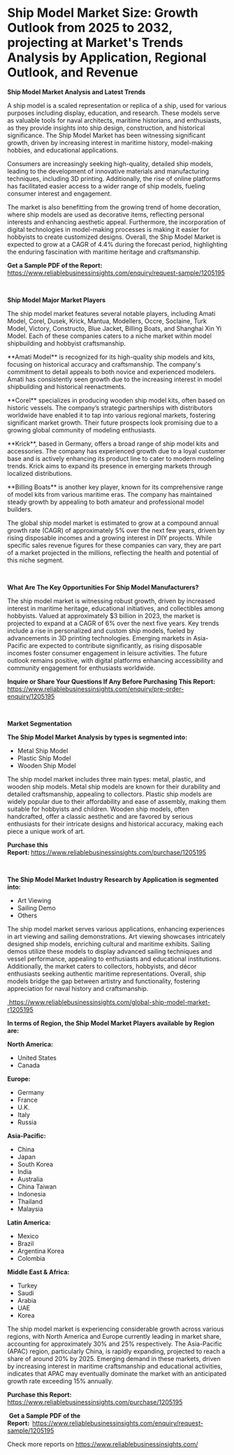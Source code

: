 <p><h1>Ship Model Market Size: Growth Outlook from 2025 to 2032, projecting at Market's Trends Analysis by Application, Regional Outlook, and Revenue</h1></p><p><strong>Ship Model Market Analysis and Latest Trends</strong></p>
<p><p>A ship model is a scaled representation or replica of a ship, used for various purposes including display, education, and research. These models serve as valuable tools for naval architects, maritime historians, and enthusiasts, as they provide insights into ship design, construction, and historical significance. The Ship Model Market has been witnessing significant growth, driven by increasing interest in maritime history, model-making hobbies, and educational applications. </p><p>Consumers are increasingly seeking high-quality, detailed ship models, leading to the development of innovative materials and manufacturing techniques, including 3D printing. Additionally, the rise of online platforms has facilitated easier access to a wider range of ship models, fueling consumer interest and engagement. </p><p>The market is also benefitting from the growing trend of home decoration, where ship models are used as decorative items, reflecting personal interests and enhancing aesthetic appeal. Furthermore, the incorporation of digital technologies in model-making processes is making it easier for hobbyists to create customized designs. Overall, the Ship Model Market is expected to grow at a CAGR of 4.4% during the forecast period, highlighting the enduring fascination with maritime heritage and craftsmanship.</p></p>
<p><strong>Get a Sample PDF of the Report:&nbsp;</strong> <a href="https://www.reliablebusinessinsights.com/enquiry/request-sample/1205195?utm_campaign=3276&utm_medium=2&utm_source=Github&utm_content=ia&utm_term=05042025&utm_id=ship-model">https://www.reliablebusinessinsights.com/enquiry/request-sample/1205195</a></p>
<p>&nbsp;</p>
<p><strong>Ship Model Major Market Players</strong></p>
<p><p>The ship model market features several notable players, including Amati Model, Corel, Dusek, Krick, Mantua, Modellers, Occre, Soclaine, Turk Model, Victory, Constructo, Blue Jacket, Billing Boats, and Shanghai Xin Yi Model. Each of these companies caters to a niche market within model shipbuilding and hobbyist craftsmanship.</p><p>**Amati Model** is recognized for its high-quality ship models and kits, focusing on historical accuracy and craftsmanship. The company's commitment to detail appeals to both novice and experienced modelers. Amati has consistently seen growth due to the increasing interest in model shipbuilding and historical reenactments.</p><p>**Corel** specializes in producing wooden ship model kits, often based on historic vessels. The company’s strategic partnerships with distributors worldwide have enabled it to tap into various regional markets, fostering significant market growth. Their future prospects look promising due to a growing global community of modeling enthusiasts.</p><p>**Krick**, based in Germany, offers a broad range of ship model kits and accessories. The company has experienced growth due to a loyal customer base and is actively enhancing its product line to cater to modern modeling trends. Krick aims to expand its presence in emerging markets through localized distributions.</p><p>**Billing Boats** is another key player, known for its comprehensive range of model kits from various maritime eras. The company has maintained steady growth by appealing to both amateur and professional model builders.</p><p>The global ship model market is estimated to grow at a compound annual growth rate (CAGR) of approximately 5% over the next few years, driven by rising disposable incomes and a growing interest in DIY projects. While specific sales revenue figures for these companies can vary, they are part of a market projected in the millions, reflecting the health and potential of this niche segment.</p></p>
<p>&nbsp;</p>
<p><strong>What Are The Key Opportunities For Ship Model Manufacturers?</strong></p>
<p><p>The ship model market is witnessing robust growth, driven by increased interest in maritime heritage, educational initiatives, and collectibles among hobbyists. Valued at approximately $3 billion in 2023, the market is projected to expand at a CAGR of 6% over the next five years. Key trends include a rise in personalized and custom ship models, fueled by advancements in 3D printing technologies. Emerging markets in Asia-Pacific are expected to contribute significantly, as rising disposable incomes foster consumer engagement in leisure activities. The future outlook remains positive, with digital platforms enhancing accessibility and community engagement for enthusiasts worldwide.</p></p>
<p><strong>Inquire or Share Your Questions If Any Before Purchasing This Report:</strong> <a href="https://www.reliablebusinessinsights.com/enquiry/pre-order-enquiry/1205195?utm_campaign=3276&utm_medium=2&utm_source=Github&utm_content=ia&utm_term=05042025&utm_id=ship-model">https://www.reliablebusinessinsights.com/enquiry/pre-order-enquiry/1205195</a></p>
<p>&nbsp;</p>
<p><strong>Market Segmentation</strong></p>
<p><strong>The Ship Model Market Analysis by types is segmented into:</strong></p>
<p><ul><li>Metal Ship Model</li><li>Plastic Ship Model</li><li>Wooden Ship Model</li></ul></p>
<p><p>The ship model market includes three main types: metal, plastic, and wooden ship models. Metal ship models are known for their durability and detailed craftsmanship, appealing to collectors. Plastic ship models are widely popular due to their affordability and ease of assembly, making them suitable for hobbyists and children. Wooden ship models, often handcrafted, offer a classic aesthetic and are favored by serious enthusiasts for their intricate designs and historical accuracy, making each piece a unique work of art.</p></p>
<p><strong>Purchase this Report:&nbsp;</strong><a href="https://www.reliablebusinessinsights.com/purchase/1205195?utm_campaign=3276&utm_medium=2&utm_source=Github&utm_content=ia&utm_term=05042025&utm_id=ship-model">https://www.reliablebusinessinsights.com/purchase/1205195</a></p>
<p>&nbsp;</p>
<p><strong>The Ship Model Market Industry Research by Application is segmented into:</strong></p>
<p><ul><li>Art Viewing</li><li>Sailing Demo</li><li>Others</li></ul></p>
<p><p>The ship model market serves various applications, enhancing experiences in art viewing and sailing demonstrations. Art viewing showcases intricately designed ship models, enriching cultural and maritime exhibits. Sailing demos utilize these models to display advanced sailing techniques and vessel performance, appealing to enthusiasts and educational institutions. Additionally, the market caters to collectors, hobbyists, and décor enthusiasts seeking authentic maritime representations. Overall, ship models bridge the gap between artistry and functionality, fostering appreciation for naval history and craftsmanship.</p></p>
<p><a href="https://www.reliablebusinessinsights.com/global-ship-model-market-r1205195?utm_campaign=3276&utm_medium=2&utm_source=Github&utm_content=ia&utm_term=05042025&utm_id=ship-model">&nbsp;https://www.reliablebusinessinsights.com/global-ship-model-market-r1205195</a></p>
<p><strong>In terms of Region, the Ship Model Market Players available by Region are:</strong></p>
<p>
    <p> <strong> North America: </strong>
        <ul>
            <li>United States</li>
            <li>Canada</li>
        </ul>
        </p> 
    <p> <strong> Europe: </strong>
        <ul>
            <li>Germany</li>
            <li>France</li>
            <li>U.K.</li>
            <li>Italy</li>
            <li>Russia</li>
        </ul>
        </p> 
    <p> <strong> Asia-Pacific: </strong>
        <ul>
            <li>China</li>
            <li>Japan</li>
            <li>South Korea</li>
            <li>India</li>
            <li>Australia</li>
            <li>China Taiwan</li>
            <li>Indonesia</li>
            <li>Thailand</li>
            <li>Malaysia</li>
        </ul>
        </p> 
    <p> <strong> Latin America: </strong>
        <ul>
            <li>Mexico</li>
            <li>Brazil</li>
            <li>Argentina Korea</li>
            <li>Colombia</li>
        </ul>
        </p> 
    <p> <strong> Middle East & Africa: </strong>
        <ul>
            <li>Turkey</li>
            <li>Saudi</li>
            <li>Arabia</li>
            <li>UAE</li>
            <li>Korea</li>
        </ul>
    </p>
    </p>
<p><p>The ship model market is experiencing considerable growth across various regions, with North America and Europe currently leading in market share, accounting for approximately 30% and 25% respectively. The Asia-Pacific (APAC) region, particularly China, is rapidly expanding, projected to reach a share of around 20% by 2025. Emerging demand in these markets, driven by increasing interest in maritime craftsmanship and educational activities, indicates that APAC may eventually dominate the market with an anticipated growth rate exceeding 15% annually.</p></p>
<p><strong>Purchase this Report: </strong><a href="https://www.reliablebusinessinsights.com/purchase/1205195?utm_campaign=3276&utm_medium=2&utm_source=Github&utm_content=ia&utm_term=05042025&utm_id=ship-model">https://www.reliablebusinessinsights.com/purchase/1205195</a></p>
<p>&nbsp;<strong>Get a Sample PDF of the Report:&nbsp;&nbsp;</strong><a href="https://www.reliablebusinessinsights.com/enquiry/request-sample/1205195?utm_campaign=3276&utm_medium=2&utm_source=Github&utm_content=ia&utm_term=05042025&utm_id=ship-model">https://www.reliablebusinessinsights.com/enquiry/request-sample/1205195</a></p>
<p><strong></strong></p>
<p>Check more reports on <a href="https://www.reliablebusinessinsights.com/?utm_campaign=3276&utm_medium=2&utm_source=Github&utm_content=ia&utm_term=05042025&utm_id=ship-model">https://www.reliablebusinessinsights.com/</a></p>